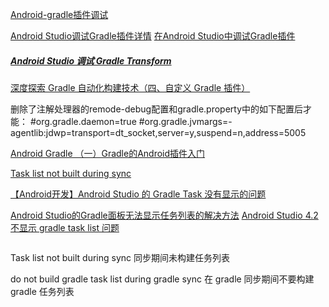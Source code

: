 
[]()

[Android-gradle插件调试](https://blog.csdn.net/dbs1215/article/details/108569013)

[Android Studio调试Gradle插件详情](https://www.jb51.net/article/261671.htm)
[在Android Studio中调试Gradle插件](https://blog.csdn.net/milovetingting/article/details/104507142)

##### [Android Studio 调试 Gradle Transform](https://www.jianshu.com/p/2e43155f3917)

[深度探索 Gradle 自动化构建技术（四、自定义 Gradle 插件）](https://juejin.cn/post/6844904135314128903)

删除了注解处理器的remode-debug配置和gradle.property中的如下配置后才能：
#org.gradle.daemon=true
#org.gradle.jvmargs=-agentlib:jdwp=transport=dt_socket,server=y,suspend=n,address=5005
[]()
[]()
[]()
[]()
[]()



[Android Gradle （一）Gradle的Android插件入门](https://blog.csdn.net/itachi85/article/details/89038395)
[]()

[]()
[]()
[]()

[]()
[Task list not built during sync](https://blog.csdn.net/shihuai2016/article/details/119749629)

[【Android开发】Android Studio 的 Gradle Task 没有显示的问题](https://blog.csdn.net/eieihihi/article/details/111990496/)



[Android Studio的Gradle面板无法显示任务列表的解决方法](https://blog.csdn.net/u012069313/article/details/124942793)
[Android Studio 4.2 不显示 gradle task list 问题](https://blog.csdn.net/frj463806056/article/details/116464669)
```java

```

[]()


Task list not built during sync     同步期间未构建任务列表

do not build gradle task list during gradle sync
在 gradle 同步期间不要构建 gradle 任务列表